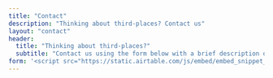 ```yaml
---
title: "Contact"
description: "Thinking about third-places? Contact us"
layout: "contact"
header:
  title: "Thinking about third-places?"
  subtitle: "Contact us using the form below with a brief description of your inquiry and we’ll do our best to get back to you in a timely manner."
form: '<script src="https://static.airtable.com/js/embed/embed_snippet_v1.js"></script><iframe class="airtable-embed airtable-dynamic-height" src="https://airtable.com/embed/shrfhLjYU6qcHTb9d?backgroundColor=purple" frameborder="0" onmousewheel="" width="100%" height="auto" style="background: transparent; border: 0"></iframe>'
---
```

